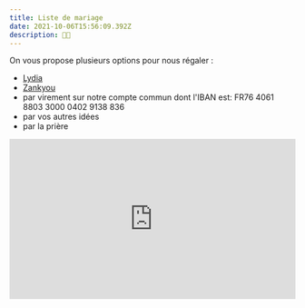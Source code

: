 ```yaml
---
title: Liste de mariage
date: 2021-10-06T15:56:09.392Z
description: 🙏🏻
---
```

On vous propose plusieurs options pour nous régaler :

* [Lydia](https://lydia-app.com/collect/56965-mariage-lucile-et-guillaume/fr) 
* [Zankyou](https://lucileetguillaume.zankyou.com/fr/liste-de-mariage)
* par virement sur notre compte commun dont l'IBAN est: FR76 4061 8803 3000 0402 9138 836
* par vos autres idées
* par la prière

<div style="width:100%;height:0;padding-bottom:56%;position:relative;"><iframe src="https://giphy.com/embed/IcGkqdUmYLFGE" width="100%" height="100%" style="position:absolute" frameBorder="0" class="giphy-embed" allowFullScreen></iframe></div><p><a href="https://giphy.com/gifs/IcGkqdUmYLFGE"></a></p>